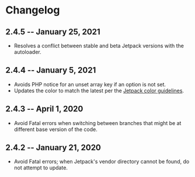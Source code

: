 # Changelog

## 2.4.5 -- January 25, 2021

- Resolves a conflict between stable and beta Jetpack versions with the autoloader.

## 2.4.4 -- January 5, 2021

- Avoids PHP notice for an unset array key if an option is not set.
- Updates the color to match the latest per the [Jetpack color guidelines](https://color-studio.blog).

## 2.4.3 -- April 1, 2020

- Avoid Fatal errors when switching between branches that might be at different base version of the code.

## 2.4.2 -- January 21, 2020

- Avoid Fatal errors; when Jetpack's vendor directory cannot be found, do not attempt to update.
